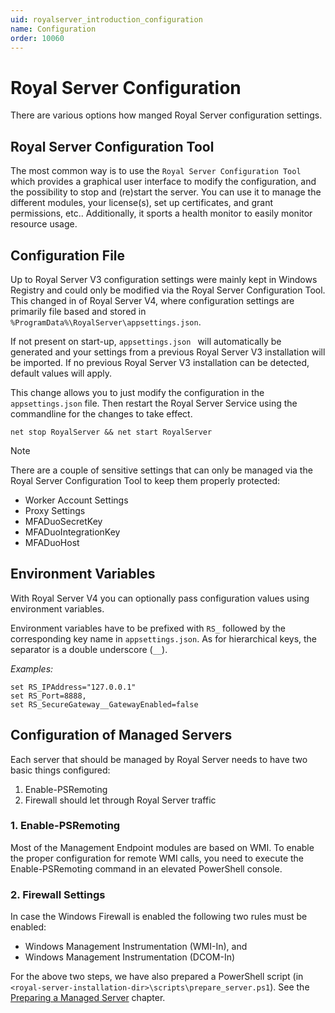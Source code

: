 ```yaml
---
uid: royalserver_introduction_configuration
name: Configuration
order: 10060
---
```


# Royal Server Configuration

There are various options how manged Royal Server configuration settings.

## Royal Server Configuration Tool

The most common way is to use the `Royal Server Configuration Tool` which provides a graphical user interface to modify the configuration, and the possibility to stop and (re)start the server. You can use it to manage the different modules, your license(s), set up certificates, and grant permissions, etc.. Additionally, it sports a health monitor to easily monitor resource usage.

## Configuration File

Up to Royal Server V3 configuration settings were mainly kept in Windows Registry and could only be modified via the Royal Server Configuration Tool.
This changed in of Royal Server V4, where configuration settings are primarily file based and stored in `%ProgramData%\RoyalServer\appsettings.json`.

If not present on start-up, `appsettings.json ` will automatically be generated and your settings from a previous Royal Server V3 installation will be imported.
If no previous Royal Server V3 installation can be detected, default values will apply.

This change allows you to just modify the configuration in the `appsettings.json` file.
Then restart the Royal Server Service using the commandline for the changes to take effect.

```
net stop RoyalServer && net start RoyalServer
```

> [!NOTE]
> There are a couple of sensitive settings that can only be managed via the Royal Server Configuration Tool to keep them properly protected:
>
> - Worker Account Settings
> - Proxy Settings
> - MFADuoSecretKey
> - MFADuoIntegrationKey
> - MFADuoHost

## Environment Variables

With Royal Server V4 you can optionally pass configuration values using environment variables.

Environment variables have to be prefixed with `RS_` followed by the corresponding key name in `appsettings.json`.
As for hierarchical keys, the separator is a double underscore (`__`).

_Examples:_

```
set RS_IPAddress="127.0.0.1"
set RS_Port=8888,
set RS_SecureGateway__GatewayEnabled=false
```

## Configuration of Managed Servers

Each server that should be managed by Royal Server needs to have two basic things configured:

1.  Enable-PSRemoting
2.  Firewall should let through Royal Server traffic

### 1. Enable-PSRemoting

Most of the Management Endpoint modules are based on WMI. To enable the proper configuration for remote WMI calls, you need to execute the Enable-PSRemoting command in an elevated PowerShell console.

### 2. Firewall Settings

In case the Windows Firewall is enabled the following two rules must be enabled:

- Windows Management Instrumentation (WMI-In), and
- Windows Management Instrumentation (DCOM-In)

For the above two steps, we have also prepared a PowerShell script (in `<royal-server-installation-dir>\scripts\prepare_server.ps1`). See the [Preparing a Managed Server](xref:royalserver_advanced_management-scripts_prepare) chapter.
